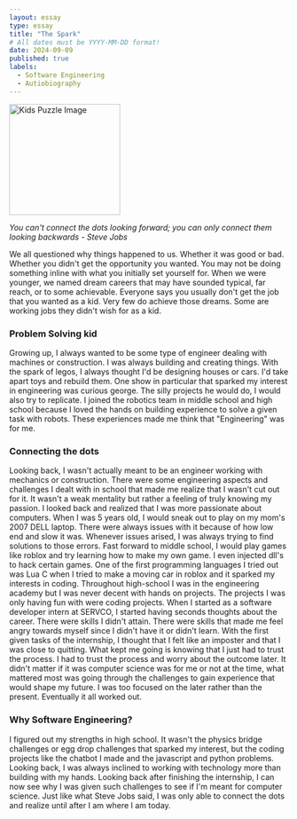```yaml
---
layout: essay
type: essay
title: "The Spark"
# All dates must be YYYY-MM-DD format!
date: 2024-09-09
published: true
labels:
  - Software Engineering
  - Autiobiography
---
```

<img width="200px" class="rounded float-start pe-4" src="https://i.imgur.com/5MT29c1.png" alt="Kids Puzzle Image">


*You can't connect the dots looking forward; you can only connect them looking backwards - Steve Jobs*

We all questioned why things happened to us. Whether it was good or bad. Whether you didn't get the opportunity you wanted. You may not be doing something inline with what you initially set yourself for. When we were younger, we named dream careers that may have sounded typical, far reach, or to some achievable. Everyone says you usually don't get the job that you wanted as a kid. Very few do achieve those dreams. Some are working jobs they didn't wish for as a kid. 

### Problem Solving kid
Growing up, I always wanted to be some type of engineer dealing with machines or construction. I was always building and creating things. With the spark of legos, I always thought I'd be designing houses or cars. I'd take apart toys and rebuild them. One show in particular that sparked my interest in engineering was curious george. The silly projects he would do, I would also try to replicate. I joined the robotics team in middle school and high school because I loved the hands on building experience to solve a given task with robots. These experiences made me think that "Engineering" was for me.

### Connecting the dots
Looking back, I wasn't actually meant to be an engineer working with mechanics or construction. There were some engineering aspects and challenges I dealt with in school that made me realize that I wasn't cut out for it. It wasn't a weak mentality but rather a feeling of truly knowing my passion. I looked back and realized that I was more passionate about computers. When I was 5 years old, I would sneak out to play on my mom's 2007 DELL laptop. There were always issues with it because of how low end and slow it was. Whenever issues arised, I was always trying to find solutions to those errors. Fast forward to middle school, I would play games like roblox and try learning how to make my own game. I even injected dll's to hack certain games. One of the first programming languages I tried out was Lua C when I tried to make a moving car in roblox and it sparked my interests in coding. Throughout high-school I was in the engineering academy but I was never decent with hands on projects. The projects I was only having fun with were coding projects. When I started as a software developer intern at SERVCO, I started having seconds thoughts about the career. There were skills I didn't attain. There were skills that made me feel angry towards myself since I didn't have it or didn't learn. With the first given tasks of the internship, I thought that I felt like an imposter and that I was close to quitting. What kept me going is knowing that I just had to trust the process. I had to trust the process and worry about the outcome later. It didn't matter if it was computer science was for me or not at the time, what mattered most was going through the challenges to gain experience that would shape my future. I was too focused on the later rather than the present. Eventually it all worked out.

### Why Software Engineering?
I figured out my strengths in high school. It wasn't the physics bridge challenges or egg drop challenges that sparked my interest, but the coding projects like the chatbot I made and the javascript and python problems. Looking back, I was always inclined to working with technology more than building with my hands. Looking back after finishing the internship, I can now see why I was given such challenges to see if I'm meant for computer science. Just like what Steve Jobs said, I was only able to connect the dots and realize until after I am where I am today.






